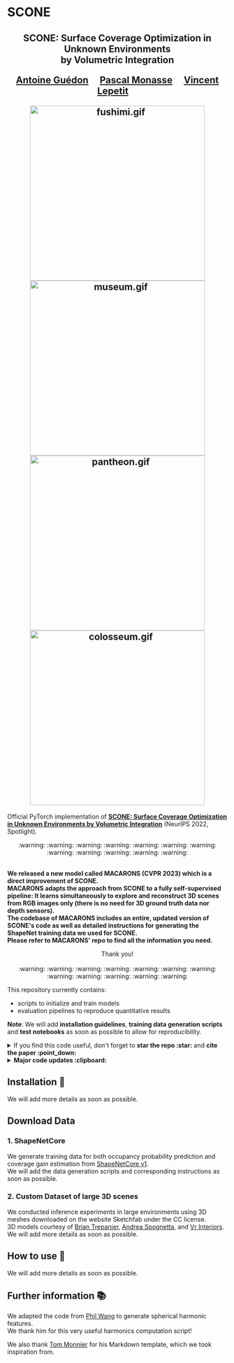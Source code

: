 # SCONE

<div align="center">
<h2>
SCONE: Surface Coverage Optimization in Unknown Environments<br> by Volumetric Integration
<p></p>

<a href="https://github.com/Anttwo">Antoine Guédon</a>&emsp;
<a href="https://imagine.enpc.fr/~monasse/">Pascal Monasse</a>&emsp;
<a href="https://vincentlepetit.github.io/">Vincent Lepetit</a>&emsp;

<img src="./docs/gifs/fushimi.gif" alt="fushimi.gif" width="400"/>
<img src="./docs/gifs/museum.gif" alt="museum.gif" width="400"/> <br>
<img src="./docs/gifs/pantheon.gif" alt="pantheon.gif" width="400"/>
<img src="./docs/gifs/colosseum.gif" alt="colosseum.gif" width="400"/>

</h2>
</div>

Official PyTorch implementation of [**SCONE: Surface Coverage Optimization in Unknown Environments by Volumetric Integration**](https://arxiv.org/abs/2208.10449) (NeurIPS 2022, Spotlight).

<div align="center">
:warning: :warning: :warning: :warning: :warning: :warning: :warning: :warning: :warning: :warning: :warning: :warning: 
</div>
<br>

**We released a new model called MACARONS (CVPR 2023) which is a direct improvement of SCONE.<br> 
MACARONS adapts the approach from SCONE to a fully self-supervised pipeline: It learns simultaneously to explore and reconstruct 3D scenes from RGB images only (there is no need for 3D ground truth data nor depth sensors). <br>
The codebase of MACARONS includes an entire, updated version of SCONE's code as well as detailed instructions for generating the ShapeNet training data we used for SCONE. <br>
Please refer to MACARONS' repo to find all the information you need.** <br>

<div align="center">
  Thank you! <br><br>
  :warning: :warning: :warning: :warning: :warning: :warning: :warning: :warning: :warning: :warning: :warning: :warning: 
</div>

This repository currently contains:

- scripts to initialize and train models
- evaluation pipelines to reproduce quantitative results

**Note**: We will add **installation guidelines**, **training data generation scripts** and **test notebooks** as soon as possible to allow for reproducibility.

<details>
<summary>If you find this code useful, don't forget to <b>star the repo :star:</b> and <b>cite the paper :point_down:</b></summary>

```
@inproceedings{guedon2022scone,
  title={{SCONE: Surface Coverage Optimization in Unknown Environments by Volumetric Integration}},
  author={Gu\'edon, Antoine and Monasse, Pascal and Lepetit, Vincent},
  booktitle={{Advances in Neural Information Processing Systems}},
  year={2022},
}
```

</details>

<details>
<summary><b>Major code updates :clipboard:</b></summary>

- 11/22: first code release

</details>

## Installation :construction_worker:

We will add more details as soon as possible.

## Download Data

### 1. ShapeNetCore

We generate training data for both occupancy probability prediction and coverage gain estimation from [ShapeNetCore v1](https://shapenet.org/). <br>
We will add the data generation scripts and corresponding instructions as soon as possible.

### 2. Custom Dataset of large 3D scenes

We conducted inference experiments in large environments using 3D meshes downloaded on the website Sketchfab under the CC license. <br>
3D models courtesy of [Brian Trepanier](https://sketchfab.com/CMBC), [Andrea Spognetta](https://sketchfab.com/spogna), and [Vr Interiors](https://sketchfab.com/vrInteriors). <br>
We will add more details as soon as possible.

## How to use :rocket:

We will add more details as soon as possible.

## Further information :books:

We adapted the code from [Phil Wang](https://github.com/lucidrains/se3-transformer-pytorch/blob/main/se3_transformer_pytorch/spherical_harmonics.py) to generate spherical harmonic features. <br>
We thank him for this very useful harmonics computation script! <br>

We also thank [Tom Monnier](https://www.tmonnier.com/) for his Markdown template, which we took inspiration from.
